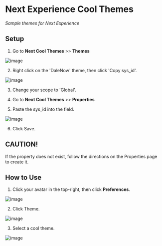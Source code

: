 # Next Experience Cool Themes

*Sample themes for Next Experience*

## Setup
1. Go to **Next Cool Themes** >> **Themes**

![image](https://github.com/dalestubblefield/next-cool-themes/assets/994677/7038cf51-abe0-4db5-a446-9c3864813e52)

2. Right click on the 'DaleNow' theme, then click 'Copy sys_id'.

![image](https://github.com/dalestubblefield/next-cool-themes/assets/994677/fe382bb8-b028-43c4-8bd4-7c4f740c16b6)

3. Change your scope to 'Global'.

4. Go to **Next Cool Themes** >> **Properties**

5. Paste the sys_id into the field.

![image](https://github.com/dalestubblefield/next-cool-themes/assets/994677/a5c5efc8-b9e5-4fa4-95ca-37c0370a2e6d)

6. Click Save. 

## CAUTION!

If the property does not exist, follow the directions on the Properties page to create it. 

## How to Use

1. Click your avatar in the top-right, then click **Preferences**.

![image](https://github.com/dalestubblefield/next-cool-themes/assets/994677/2ab395bf-d16d-40da-a40f-1aa3cd8706da)

2. Click Theme.

![image](https://github.com/dalestubblefield/next-cool-themes/assets/994677/ebae7436-2dfe-49e6-b98e-2133ecbdd39c)

3. Select a cool theme.

![image](https://github.com/dalestubblefield/next-cool-themes/assets/994677/f25c28b1-04d6-4d9d-96e8-0f294322c658)
